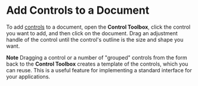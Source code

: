 
# Add Controls to a Document

To add  [controls](a85149e1-459e-f83b-3171-467a7e29ca28.md) to a document, open the **Control Toolbox**, click the control you want to add, and then click on the document. Drag an adjustment handle of the control until the control's outline is the size and shape you want.


 **Note**  Dragging a control or a number of "grouped" controls from the form back to the  **Control Toolbox** creates a template of the controls, which you can reuse. This is a useful feature for implementing a standard interface for your applications.

